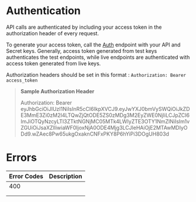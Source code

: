 # Authentication
API calls are authenticated by including your access token in the authorization header of every request.

To generate your access token, call the [Auth]() endpoint with your API and Secret keys. Generally, access token generated from test keys authenticates the test endpoints, while live endpoints are authenticated with access token generated from live keys.

Authorization headers should be set in this format : `Authorization: Bearer access_token`

> **Sample Authorization Header**
>
> Authorization: Bearer eyJhbGciOiJIUzI1NiIsInR5cCI6IkpXVCJ9.eyJwYXJ0bmVySWQiOiJkZDE3MmE3Zi0zM2I4LTQwZjQtODE5ZS0zMDg3M2EyZWE0NjIiLCJpZCI6ImJiOTQyNzcyLTI3ZTktNGNjMC05MTk4LWIyZTE3OTY1NmZlNiIsIm1vZGUiOiJsaXZlIiwiaWF0IjoxNjA0ODE4Mjg3LCJleHAiOjE2MTAwMDIyODd9.wZAec8Pw65ukgOxaknCNFxPKY8P6hYiPi3DOgUH803d

# Errors

| Error Codes | Description |
|-------------|-------------|
| 400         |             |
|             |             |
|             |             |